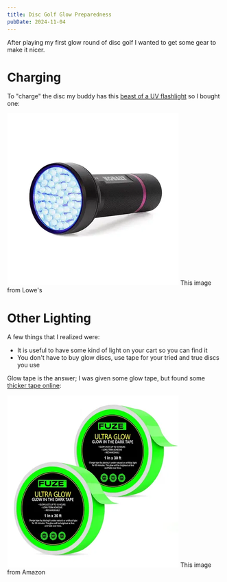 ```yaml
---
title: Disc Golf Glow Preparedness
pubDate: 2024-11-04
---
```


After playing my first glow round of disc golf I wanted to get some gear to make it nicer.

# Charging

To "charge" the disc my buddy has this [beast of a UV flashlight](https://www.lowes.com/pd/Kobalt-Blacklight-51-Uv-LED-Flashlight-Aa-Battery-Included/5013922183?store=616&cm_mmc=shp-_-c-_-prd-_-hdw-_-ggl-_-CRP_SHP_LIA_HDW_Online_E-F-_-5013922183-_-local-_-0-_-0&gad_source=1&gclid=CjwKCAjw1NK4BhAwEiwAVUHPUAp4S-MOIJdKpkUCd1isOwMm6lyB9rv5O_XpFt9HTR9-e5174jcdUhoCiioQAvD_BwE&gclsrc=aw.ds) so I bought one:

![kobalt_uv_flashlight.avif](../assets/kobalt_uv_flashlight_small.webp)
This image from Lowe's

# Other Lighting

A few things that I realized were:
- It is useful to have some kind of light on your cart so you can find it
- You don't have to buy glow discs, use tape for your tried and true discs you use

Glow tape is the answer; I was given some glow tape, but found some [thicker tape online](https://www.amazon.com/dp/B07V5SNVK9):

![glow_tape_small.webp](../assets/glow_tape_small.webp)
This image from Amazon